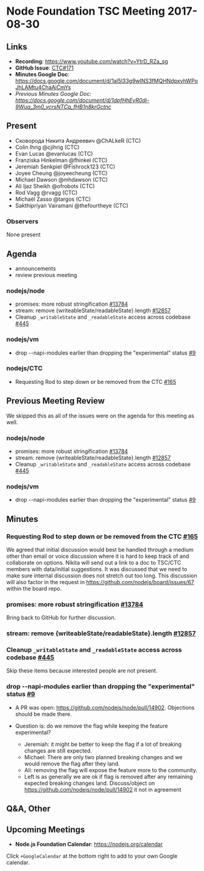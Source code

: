# Node Foundation TSC Meeting 2017-08-30

## Links

* **Recording**: https://www.youtube.com/watch?v=YtrD_RZa_sg
* **GitHub Issue**: [CTC#171](https://github.com/nodejs/CTC/issues/171)
* **Minutes Google Doc**: <https://docs.google.com/document/d/1al5l33g9wlNS3fMQHNdpxyhWPoJhLAMtu4ChaAiCmYs>
* _Previous Minutes Google Doc: <https://docs.google.com/document/d/1dpfHhEyR0dj-9Wua_3m0_ycrsNTCa_fHB1n8krGctnc>_

## Present

* Сковорода Никита Андреевич @ChALkeR (CTC)
* Colin Ihrig @cjihrig (CTC)
* Evan Lucas @evanlucas (CTC)
* Franziska Hinkelman @fhinkel (CTC)
* Jeremiah Senkpiel @Fishrock123 (CTC)
* Joyee Cheung @joyeecheung (CTC)
* Michael Dawson @mhdawson (CTC)
* Ali Ijaz Sheikh @ofrobots (CTC)
* Rod Vagg @rvagg (CTC)
* Michaël Zasso @targos (CTC)
* Sakthipriyan Vairamani @thefourtheye (CTC)

### Observers
None present

## Agenda

* announcements
* review previous meeting

### nodejs/node

* promises: more robust stringification [#13784](https://github.com/nodejs/node/pull/13784)
* stream: remove {writeableState/readableState}.length [#12857](https://github.com/nodejs/node/pull/12857)
* Cleanup `_writableState` and `_readableState` access across codebase [#445](https://github.com/nodejs/node/issues/445)

### nodejs/vm

* drop --napi-modules earlier than dropping the "experimental" status [#9](https://github.com/nodejs/vm/issues/9)

### nodejs/CTC

* Requesting Rod to step down or be removed from the CTC [#165](https://github.com/nodejs/CTC/issues/165)


## Previous Meeting Review

We skipped this as all of the issues were on the agenda for this meeting as well.

### nodejs/node

* promises: more robust stringification [#13784](https://github.com/nodejs/node/pull/13784)
* stream: remove {writeableState/readableState}.length [#12857](https://github.com/nodejs/node/pull/12857)
* Cleanup `_writableState` and `_readableState` access across codebase [#445](https://github.com/nodejs/node/issues/445)

### nodejs/vm

* drop --napi-modules earlier than dropping the "experimental" status [#9](https://github.com/nodejs/vm/issues/9)


## Minutes

### Requesting Rod to step down or be removed from the CTC [#165](https://github.com/nodejs/CTC/issues/165)

We agreed that initial discussion would best be handled through a medium other
than email or voice discussion where it is hard to keep track of and
collaborate on options. Nikita will send out a link to a doc to TSC/CTC
members with data/initial suggestions.  It was discussed that we need to make
sure internal discussion does not stretch out too long.  This discussion will
also factor in the request in https://github.com/nodejs/board/issues/67
within the board repo.


### promises: more robust stringification [#13784](https://github.com/nodejs/node/pull/13784)

Bring back to GitHub for further discussion.

### stream: remove {writeableState/readableState}.length [#12857](https://github.com/nodejs/node/pull/12857)
### Cleanup `_writableState` and `_readableState` access across codebase [#445](https://github.com/nodejs/node/issues/445)

Skip these items because interested people are not present.

### drop --napi-modules earlier than dropping the "experimental" status [#9](https://github.com/nodejs/vm/issues/9)

* A PR was open: https://github.com/nodejs/node/pull/14902.
  Objections should be made there.

* Question is: do we remove the flag while keeping the feature experimental?
  * Jeremiah: it might be better to keep the flag if a lot of breaking
    changes are still expected.
  * Michael: There are only two planned breaking changes and we would
    remove the flag after they land.
  * Ali: removing the flag will expose the feature more to the community.
  * Left is as generally we are ok if flag is removed after any remaining
    expected breaking changes land.  Discuss/object on 
    https://github.com/nodejs/node/pull/14902 it not in agreement

## Q&A, Other


## Upcoming Meetings

* **Node.js Foundation Calendar**: https://nodejs.org/calendar

Click `+GoogleCalendar` at the bottom right to add to your own Google calendar.


